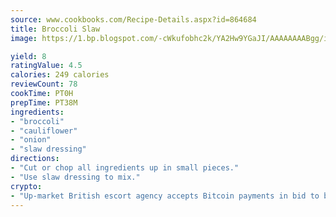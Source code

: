 ```yaml
---
source: www.cookbooks.com/Recipe-Details.aspx?id=864684
title: Broccoli Slaw
image: https://1.bp.blogspot.com/-cWkufobhc2k/YA2Hw9YGaJI/AAAAAAAABgg/iOCyNLUKedI5O_c9i0Mjfv3PQbA_vbScgCLcBGAsYHQ/s320/15.png

yield: 8
ratingValue: 4.5
calories: 249 calories
reviewCount: 78
cookTime: PT0H
prepTime: PT38M
ingredients:
- "broccoli"
- "cauliflower"
- "onion"
- "slaw dressing"
directions:
- "Cut or chop all ingredients up in small pieces."
- "Use slaw dressing to mix."
crypto:
- "Up-market British escort agency accepts Bitcoin payments in bid to boost worker safety and client anonymity."
---
```

